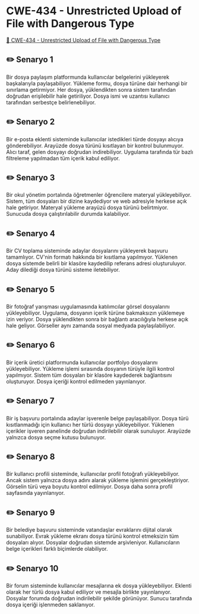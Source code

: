 # CWE-434 - Unrestricted Upload of File with Dangerous Type
<a href="https://cwe.mitre.org/data/definitions/434.html" target="_blank">🔗 CWE-434 - Unrestricted Upload of File with Dangerous Type</a>

## ✏️ Senaryo 1
Bir dosya paylaşım platformunda kullanıcılar belgelerini yükleyerek başkalarıyla paylaşabiliyor. Yükleme formu, dosya türüne dair herhangi bir sınırlama getirmiyor. Her dosya, yüklendikten sonra sistem tarafından doğrudan erişilebilir hale getiriliyor. Dosya ismi ve uzantısı kullanıcı tarafından serbestçe belirlenebiliyor.

## ✏️ Senaryo 2
Bir e-posta eklenti sisteminde kullanıcılar istedikleri türde dosyayı alıcıya gönderebiliyor. Arayüzde dosya türünü kısıtlayan bir kontrol bulunmuyor. Alıcı taraf, gelen dosyayı doğrudan indirebiliyor. Uygulama tarafında tür bazlı filtreleme yapılmadan tüm içerik kabul ediliyor.

## ✏️ Senaryo 3
Bir okul yönetim portalında öğretmenler öğrencilere materyal yükleyebiliyor. Sistem, tüm dosyaları bir dizine kaydediyor ve web adresiyle herkese açık hale getiriyor. Materyal yükleme arayüzü dosya türünü belirtmiyor. Sunucuda dosya çalıştırılabilir durumda kalabiliyor.

## ✏️ Senaryo 4
Bir CV toplama sisteminde adaylar dosyalarını yükleyerek başvuru tamamlıyor. CV'nin formatı hakkında bir kısıtlama yapılmıyor. Yüklenen dosya sistemde belirli bir klasöre kaydedilip referans adresi oluşturuluyor. Aday dilediği dosya türünü sisteme iletebiliyor.

## ✏️ Senaryo 5
Bir fotoğraf yarışması uygulamasında katılımcılar görsel dosyalarını yükleyebiliyor. Uygulama, dosyanın içerik türüne bakmaksızın yüklemeye izin veriyor. Dosya yüklendikten sonra bir bağlantı aracılığıyla herkese açık hale geliyor. Görseller aynı zamanda sosyal medyada paylaşılabiliyor.

## ✏️ Senaryo 6
Bir içerik üretici platformunda kullanıcılar portfolyo dosyalarını yükleyebiliyor. Yükleme işlemi sırasında dosyanın türüyle ilgili kontrol yapılmıyor. Sistem tüm dosyaları bir klasöre kaydederek bağlantısını oluşturuyor. Dosya içeriği kontrol edilmeden yayınlanıyor.

## ✏️ Senaryo 7
Bir iş başvuru portalında adaylar işverenle belge paylaşabiliyor. Dosya türü kısıtlanmadığı için kullanıcı her türlü dosyayı yükleyebiliyor. Yüklenen içerikler işveren panelinde doğrudan indirilebilir olarak sunuluyor. Arayüzde yalnızca dosya seçme kutusu bulunuyor.

## ✏️ Senaryo 8
Bir kullanıcı profili sisteminde, kullanıcılar profil fotoğrafı yükleyebiliyor. Ancak sistem yalnızca dosya adını alarak yükleme işlemini gerçekleştiriyor. Görselin türü veya boyutu kontrol edilmiyor. Dosya daha sonra profil sayfasında yayınlanıyor.

## ✏️ Senaryo 9
Bir belediye başvuru sisteminde vatandaşlar evraklarını dijital olarak sunabiliyor. Evrak yükleme ekranı dosya türünü kontrol etmeksizin tüm dosyaları alıyor. Dosyalar doğrudan sistemde arşivleniyor. Kullanıcıların belge içerikleri farklı biçimlerde olabiliyor.

## ✏️ Senaryo 10
Bir forum sisteminde kullanıcılar mesajlarına ek dosya yükleyebiliyor. Eklenti olarak her türlü dosya kabul ediliyor ve mesajla birlikte yayınlanıyor. Dosyalar forumda doğrudan indirilebilir şekilde görünüyor. Sunucu tarafında dosya içeriği işlenmeden saklanıyor.

